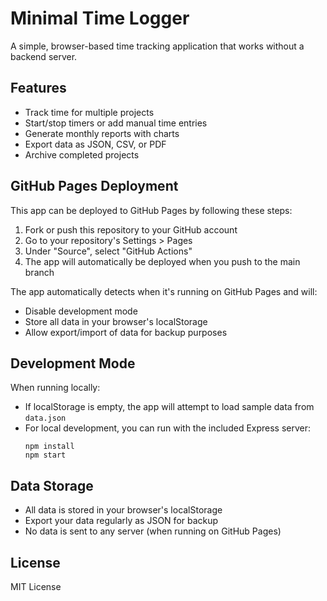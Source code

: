 # Minimal Time Logger

A simple, browser-based time tracking application that works without a backend server.

## Features

- Track time for multiple projects
- Start/stop timers or add manual time entries
- Generate monthly reports with charts
- Export data as JSON, CSV, or PDF
- Archive completed projects

## GitHub Pages Deployment

This app can be deployed to GitHub Pages by following these steps:

1. Fork or push this repository to your GitHub account
2. Go to your repository's Settings > Pages
3. Under "Source", select "GitHub Actions"
4. The app will automatically be deployed when you push to the main branch

The app automatically detects when it's running on GitHub Pages and will:
- Disable development mode
- Store all data in your browser's localStorage
- Allow export/import of data for backup purposes

## Development Mode

When running locally:
- If localStorage is empty, the app will attempt to load sample data from `data.json`
- For local development, you can run with the included Express server:
  ```
  npm install
  npm start
  ```

## Data Storage

- All data is stored in your browser's localStorage
- Export your data regularly as JSON for backup
- No data is sent to any server (when running on GitHub Pages)

## License

MIT License 
